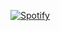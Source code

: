 [![Spotify](https://now-playing-codestackr.vercel.app/api/spotify-playing)](https://open.spotify.com/playlist/50RmGra723R0m9NCRKhMSc)


